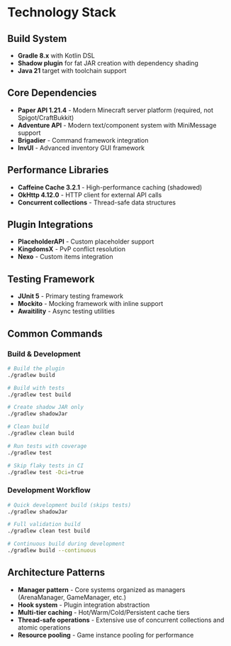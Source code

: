 # Technology Stack

## Build System
- **Gradle 8.x** with Kotlin DSL
- **Shadow plugin** for fat JAR creation with dependency shading
- **Java 21** target with toolchain support

## Core Dependencies
- **Paper API 1.21.4** - Modern Minecraft server platform (required, not Spigot/CraftBukkit)
- **Adventure API** - Modern text/component system with MiniMessage support
- **Brigadier** - Command framework integration
- **InvUI** - Advanced inventory GUI framework

## Performance Libraries
- **Caffeine Cache 3.2.1** - High-performance caching (shadowed)
- **OkHttp 4.12.0** - HTTP client for external API calls
- **Concurrent collections** - Thread-safe data structures

## Plugin Integrations
- **PlaceholderAPI** - Custom placeholder support
- **KingdomsX** - PvP conflict resolution
- **Nexo** - Custom items integration

## Testing Framework
- **JUnit 5** - Primary testing framework
- **Mockito** - Mocking framework with inline support
- **Awaitility** - Async testing utilities

## Common Commands

### Build & Development
```bash
# Build the plugin
./gradlew build

# Build with tests
./gradlew test build

# Create shadow JAR only
./gradlew shadowJar

# Clean build
./gradlew clean build

# Run tests with coverage
./gradlew test

# Skip flaky tests in CI
./gradlew test -Dci=true
```

### Development Workflow
```bash
# Quick development build (skips tests)
./gradlew shadowJar

# Full validation build
./gradlew clean test build

# Continuous build during development
./gradlew build --continuous
```

## Architecture Patterns
- **Manager pattern** - Core systems organized as managers (ArenaManager, GameManager, etc.)
- **Hook system** - Plugin integration abstraction
- **Multi-tier caching** - Hot/Warm/Cold/Persistent cache tiers
- **Thread-safe operations** - Extensive use of concurrent collections and atomic operations
- **Resource pooling** - Game instance pooling for performance